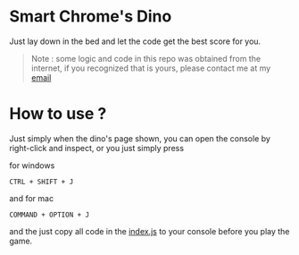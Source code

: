 # Smart Chrome's Dino

Just lay down in the bed and let the code get the best score for you.

> Note : some logic and code in this repo was obtained from the internet, if you recognized that is yours, please contact me at my [email](mailto:rizkyarifnur@gmail.com)

# How to use ?

Just simply when the dino's page shown, you can open the console by right-click and inspect, or you just simply press

for windows

```
CTRL + SHIFT + J
```

and
for mac

```
COMMAND + OPTION + J
```

and the just copy all code in the [index.js](index.js) to your console before you play the game.
